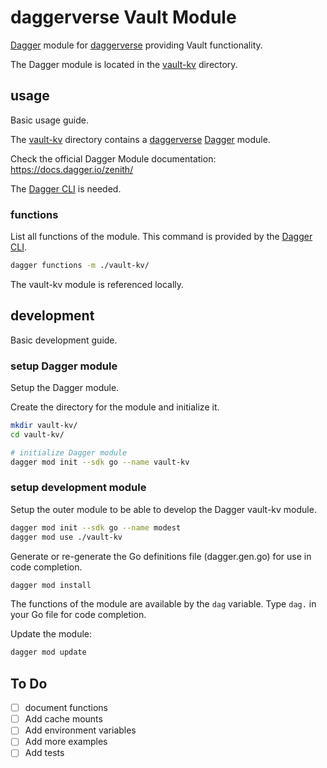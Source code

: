 # daggerverse Vault Module

[Dagger](https://dagger.io/) module for [daggerverse](https://daggerverse.dev/) providing Vault functionality.

The Dagger module is located in the [vault-kv](./vault-kv/) directory.

## usage

Basic usage guide.

The [vault-kv](./vault-kv/) directory contains a [daggerverse](https://daggerverse.dev/) [Dagger](https://dagger.io/) module.

Check the official Dagger Module documentation: https://docs.dagger.io/zenith/

The [Dagger CLI](https://docs.dagger.io/cli) is needed.

### functions

List all functions of the module. This command is provided by the [Dagger CLI](https://docs.dagger.io/cli). 

```bash
dagger functions -m ./vault-kv/
```

The vault-kv module is referenced locally.

## development

Basic development guide.

### setup Dagger module

Setup the Dagger module.

Create the directory for the module and initialize it.

```bash
mkdir vault-kv/
cd vault-kv/

# initialize Dagger module
dagger mod init --sdk go --name vault-kv
```

### setup development module

Setup the outer module to be able to develop the Dagger vault-kv module.

```bash
dagger mod init --sdk go --name modest
dagger mod use ./vault-kv
```

Generate or re-generate the Go definitions file (dagger.gen.go) for use in code completion.

```bash
dagger mod install
```

The functions of the module are available by the `dag` variable. Type `dag.` in your Go file for code completion.


Update the module:

```bash
dagger mod update
```

## To Do

- [ ] document functions
- [ ] Add cache mounts
- [ ] Add environment variables
- [ ] Add more examples
- [ ] Add tests
